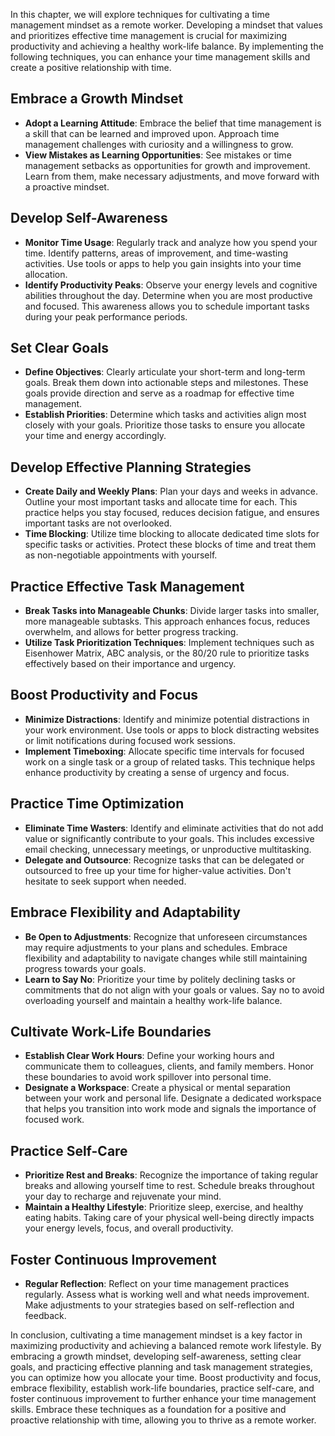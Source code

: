 
In this chapter, we will explore techniques for cultivating a time management mindset as a remote worker. Developing a mindset that values and prioritizes effective time management is crucial for maximizing productivity and achieving a healthy work-life balance. By implementing the following techniques, you can enhance your time management skills and create a positive relationship with time.

Embrace a Growth Mindset
------------------------

* **Adopt a Learning Attitude**: Embrace the belief that time management is a skill that can be learned and improved upon. Approach time management challenges with curiosity and a willingness to grow.
* **View Mistakes as Learning Opportunities**: See mistakes or time management setbacks as opportunities for growth and improvement. Learn from them, make necessary adjustments, and move forward with a proactive mindset.

Develop Self-Awareness
----------------------

* **Monitor Time Usage**: Regularly track and analyze how you spend your time. Identify patterns, areas of improvement, and time-wasting activities. Use tools or apps to help you gain insights into your time allocation.
* **Identify Productivity Peaks**: Observe your energy levels and cognitive abilities throughout the day. Determine when you are most productive and focused. This awareness allows you to schedule important tasks during your peak performance periods.

Set Clear Goals
---------------

* **Define Objectives**: Clearly articulate your short-term and long-term goals. Break them down into actionable steps and milestones. These goals provide direction and serve as a roadmap for effective time management.
* **Establish Priorities**: Determine which tasks and activities align most closely with your goals. Prioritize those tasks to ensure you allocate your time and energy accordingly.

Develop Effective Planning Strategies
-------------------------------------

* **Create Daily and Weekly Plans**: Plan your days and weeks in advance. Outline your most important tasks and allocate time for each. This practice helps you stay focused, reduces decision fatigue, and ensures important tasks are not overlooked.
* **Time Blocking**: Utilize time blocking to allocate dedicated time slots for specific tasks or activities. Protect these blocks of time and treat them as non-negotiable appointments with yourself.

Practice Effective Task Management
----------------------------------

* **Break Tasks into Manageable Chunks**: Divide larger tasks into smaller, more manageable subtasks. This approach enhances focus, reduces overwhelm, and allows for better progress tracking.
* **Utilize Task Prioritization Techniques**: Implement techniques such as Eisenhower Matrix, ABC analysis, or the 80/20 rule to prioritize tasks effectively based on their importance and urgency.

Boost Productivity and Focus
----------------------------

* **Minimize Distractions**: Identify and minimize potential distractions in your work environment. Use tools or apps to block distracting websites or limit notifications during focused work sessions.
* **Implement Timeboxing**: Allocate specific time intervals for focused work on a single task or a group of related tasks. This technique helps enhance productivity by creating a sense of urgency and focus.

Practice Time Optimization
--------------------------

* **Eliminate Time Wasters**: Identify and eliminate activities that do not add value or significantly contribute to your goals. This includes excessive email checking, unnecessary meetings, or unproductive multitasking.
* **Delegate and Outsource**: Recognize tasks that can be delegated or outsourced to free up your time for higher-value activities. Don't hesitate to seek support when needed.

Embrace Flexibility and Adaptability
------------------------------------

* **Be Open to Adjustments**: Recognize that unforeseen circumstances may require adjustments to your plans and schedules. Embrace flexibility and adaptability to navigate changes while still maintaining progress towards your goals.
* **Learn to Say No**: Prioritize your time by politely declining tasks or commitments that do not align with your goals or values. Say no to avoid overloading yourself and maintain a healthy work-life balance.

Cultivate Work-Life Boundaries
------------------------------

* **Establish Clear Work Hours**: Define your working hours and communicate them to colleagues, clients, and family members. Honor these boundaries to avoid work spillover into personal time.
* **Designate a Workspace**: Create a physical or mental separation between your work and personal life. Designate a dedicated workspace that helps you transition into work mode and signals the importance of focused work.

Practice Self-Care
------------------

* **Prioritize Rest and Breaks**: Recognize the importance of taking regular breaks and allowing yourself time to rest. Schedule breaks throughout your day to recharge and rejuvenate your mind.
* **Maintain a Healthy Lifestyle**: Prioritize sleep, exercise, and healthy eating habits. Taking care of your physical well-being directly impacts your energy levels, focus, and overall productivity.

Foster Continuous Improvement
-----------------------------

* **Regular Reflection**: Reflect on your time management practices regularly. Assess what is working well and what needs improvement. Make adjustments to your strategies based on self-reflection and feedback.

In conclusion, cultivating a time management mindset is a key factor in maximizing productivity and achieving a balanced remote work lifestyle. By embracing a growth mindset, developing self-awareness, setting clear goals, and practicing effective planning and task management strategies, you can optimize how you allocate your time. Boost productivity and focus, embrace flexibility, establish work-life boundaries, practice self-care, and foster continuous improvement to further enhance your time management skills. Embrace these techniques as a foundation for a positive and proactive relationship with time, allowing you to thrive as a remote worker.
